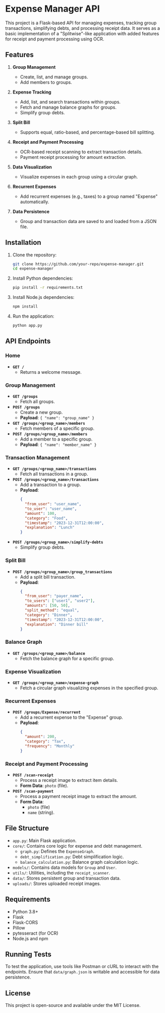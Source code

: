 # Expense Manager API

This project is a Flask-based API for managing expenses, tracking group transactions, simplifying debts, and processing receipt data. It serves as a basic implementation of a "Splitwise"-like application with added features for receipt and payment processing using OCR.

## Features

1. **Group Management**

   - Create, list, and manage groups.
   - Add members to groups.

2. **Expense Tracking**

   - Add, list, and search transactions within groups.
   - Fetch and manage balance graphs for groups.
   - Simplify group debts.

3. **Split Bill**

   - Supports equal, ratio-based, and percentage-based bill splitting.

4. **Receipt and Payment Processing**

   - OCR-based receipt scanning to extract transaction details.
   - Payment receipt processing for amount extraction.

5. **Data Visualization**

   - Visualize expenses in each group using a circular graph.

6. **Recurrent Expenses**

   - Add recurrent expenses (e.g., taxes) to a group named "Expense" automatically.

7. **Data Persistence**

   - Group and transaction data are saved to and loaded from a JSON file.

## Installation

1. Clone the repository:

   ```bash
   git clone https://github.com/your-repo/expense-manager.git
   cd expense-manager
   ```

2. Install Python dependencies:

   ```bash
   pip install -r requirements.txt
   ```

3. Install Node.js dependencies:

   ```bash
   npm install
   ```

4. Run the application:

   ```bash
   python app.py
   ```

## API Endpoints

### **Home**

- **`GET /`**
  - Returns a welcome message.

### **Group Management**

- **`GET /groups`**
  - Fetch all groups.
- **`POST /groups`**
  - Create a new group.
  - **Payload**: `{ "name": "group_name" }`
- **`GET /groups/<group_name>/members`**
  - Fetch members of a specific group.
- **`POST /groups/<group_name>/members`**
  - Add a member to a specific group.
  - **Payload**: `{ "name": "member_name" }`

### **Transaction Management**

- **`GET /groups/<group_name>/transactions`**
  - Fetch all transactions in a group.
- **`POST /groups/<group_name>/transactions`**
  - Add a transaction to a group.
  - **Payload**:
    ```json
    {
      "from_user": "user_name",
      "to_user": "user_name",
      "amount": 100,
      "category": "Food",
      "timestamp": "2023-12-31T12:00:00",
      "explanation": "Lunch"
    }
    ```
- **`POST /groups/<group_name>/simplify-debts`**
  - Simplify group debts.

### **Split Bill**

- **`POST /groups/<group_name>/group_transactions`**
  - Add a split bill transaction.
  - **Payload**:
    ```json
    {
      "from_user": "payer_name",
      "to_users": ["user1", "user2"],
      "amounts": [50, 50],
      "split_method": "equal",
      "category": "Dinner",
      "timestamp": "2023-12-31T12:00:00",
      "explanation": "Dinner bill"
    }
    ```

### **Balance Graph**

- **`GET /groups/<group_name>/balance`**
  - Fetch the balance graph for a specific group.

### **Expense Visualization**

- **`GET /groups/<group_name>/expense-graph`**
  - Fetch a circular graph visualizing expenses in the specified group.

### **Recurrent Expenses**

- **`POST /groups/Expense/recurrent`**
  - Add a recurrent expense to the "Expense" group.
  - **Payload**:
    ```json
    {
      "amount": 200,
      "category": "Tax",
      "frequency": "Monthly"
    }
    ```

### **Receipt and Payment Processing**

- **`POST /scan-receipt`**
  - Process a receipt image to extract item details.
  - **Form Data**: `photo` (file).
- **`POST /scan-payment`**
  - Process a payment receipt image to extract the amount.
  - **Form Data**:
    - `photo` (file)
    - `name` (string).

## File Structure

- `app.py`: Main Flask application.
- `core/`: Contains core logic for expense and debt management.
  - `graph.py`: Defines the `ExpenseGraph`.
  - `debt_simplification.py`: Debt simplification logic.
  - `balance_calculation.py`: Balance graph calculation logic.
- `models/`: Contains data models for `Group` and `User`.
- `utils/`: Utilities, including the `receipt_scanner`.
- `data/`: Stores persistent group and transaction data.
- `uploads/`: Stores uploaded receipt images.

## Requirements

- Python 3.8+
- Flask
- Flask-CORS
- Pillow
- pytesseract (for OCR)
- Node.js and npm

## Running Tests

To test the application, use tools like Postman or cURL to interact with the endpoints. Ensure that `data/graph.json` is writable and accessible for data persistence.

## License

This project is open-source and available under the MIT License.

